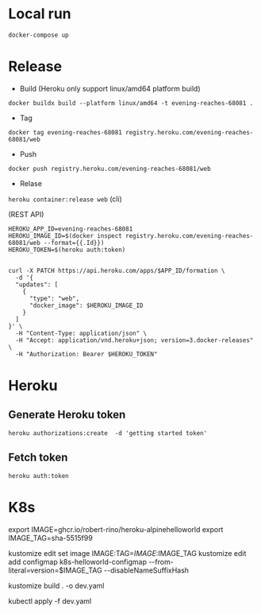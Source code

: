 # Local run
`docker-compose up`

# Release
- Build (Heroku only support linux/amd64 platform build)

`docker buildx build --platform linux/amd64 -t evening-reaches-68081 .`

- Tag

`docker tag evening-reaches-68081 registry.heroku.com/evening-reaches-68081/web`

- Push

`docker push registry.heroku.com/evening-reaches-68081/web`

- Relase

`heroku container:release web` (cli)

(REST API)
```shell
HEROKU_APP_ID=evening-reaches-68081
HEROKU_IMAGE_ID=$(docker inspect registry.heroku.com/evening-reaches-68081/web --format={{.Id}})
HEROKU_TOKEN=$(heroku auth:token)


curl -X PATCH https://api.heroku.com/apps/$APP_ID/formation \
  -d '{
  "updates": [
    {
      "type": "web",
      "docker_image": $HEROKU_IMAGE_ID
    }
  ]
}' \
  -H "Content-Type: application/json" \
  -H "Accept: application/vnd.heroku+json; version=3.docker-releases" \
  -H "Authorization: Bearer $HEROKU_TOKEN"
```

# Heroku
## Generate Heroku token

`heroku authorizations:create  -d 'getting started token'`

## Fetch token
`heroku auth:token`


# K8s
export IMAGE=ghcr.io/robert-rino/heroku-alpinehelloworld
export IMAGE_TAG=sha-5515f99

kustomize edit set image IMAGE:TAG=$IMAGE:$IMAGE_TAG
kustomize edit add configmap k8s-helloworld-configmap --from-literal=version=$IMAGE_TAG --disableNameSuffixHash

kustomize build . -o dev.yaml

kubectl apply -f dev.yaml
